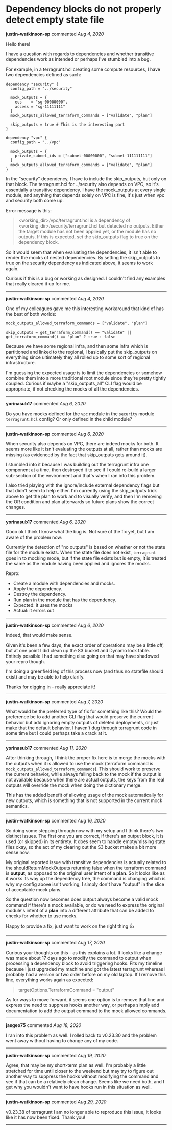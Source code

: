 # Dependency blocks do not properly detect empty state file

**justin-watkinson-sp** commented *Aug 4, 2020*

Hello there!

I have a question with regards to dependencies and whether transitive dependencies work as intended or perhaps I've stumbled into a bug.

For example, in a terragrunt.hcl creating some compute resources, I have two dependencies defined as such:

```
dependency "security" {
  config_path = "../security"

  mock_outputs = {
    ecs    = "sg-00000000",
    access = "sg-11111111"
  }
  mock_outputs_allowed_terraform_commands = ["validate", "plan"]
  
  skip_outputs = true # This is the interesting part
}

dependency "vpc" {
  config_path = "../vpc"

  mock_outputs = {
    private_subnet_ids = ["subnet-00000000", "subnet-111111111"]
  }
  mock_outputs_allowed_terraform_commands = ["validate", "plan"]
}
```

In the "security" dependency, I have to include the skip_outputs, but only on that block.  The terragrunt.hcl for ../security also depends on VPC, so it's essentially a transitive dependency.  I have the mock_outputs at every single module, and anything that depends solely on VPC is fine, it's just when vpc and security both come up.

Error message is this:

> <working_dir>/vpc/terragrunt.hcl is a dependency of <working_dir>/security/terragrunt.hcl but detected no outputs. Either the target module has not been applied yet, or the module has no outputs. If this is expected, set the skip_outputs flag to true on the dependency block.

So it would seem that when evaluating the dependencies, it isn't able to render the mocks of nested dependencies.  By setting the skip_outputs to true on the security dependency as indicated above, it seems to work again.

Curious if this is a bug or working as designed.  I couldn't find any examples that really cleared it up for me.
<br />
***


**justin-watkinson-sp** commented *Aug 4, 2020*

One of my colleagues gave me this interesting workaround that kind of has the best of both worlds:

```
mock_outputs_allowed_terraform_commands = ["validate", "plan"]

skip_outputs = get_terraform_command() == "validate" || get_terraform_command() == "plan" ? true : false
```

Because we have some regional infra, and then some infra which is partitioned and linked to the regional, I basically put the skip_outputs on everything since ultimately they all rolled up to some sort of regional infrastructure.

I'm guessing the expected usage is to limit the dependencies or somehow combine them into a more traditional root module since they're pretty tightly coupled.  Curious if maybe a "skip_outputs_all" CLI flag would be appropriate, if not checking the mocks of all the dependencies.
***

**yorinasub17** commented *Aug 6, 2020*

Do you have mocks defined for the `vpc` module in the `security` module `terragrunt.hcl` config? Or only defined in the child module?
***

**justin-watkinson-sp** commented *Aug 6, 2020*

When security also depends on VPC, there are indeed mocks for both.  It seems more like it isn't evaluating the outputs at all, rather than mocks are missing (as evidenced by the fact that skip_outputs gets around it).

I stumbled into it because I was building out the terragrunt infra one component at a time, then destroyed it to see if I could re-build a larger sub-section of the environment and that's when I ran into this problem.

I also tried playing with the ignore/include external dependency flags but that didn't seem to help either.  I'm currently using the skip_outputs trick above to get the plan to work and to visually verify, and then I'm removing the OR condition and plan afterwards so future plans show the correct changes.
***

**yorinasub17** commented *Aug 6, 2020*

Oooo ok I think I know what the bug is. Not sure of the fix yet, but I am aware of the problem now:

Currently the detection of "no outputs" is based on whether or not the state file for the module exists. When the state file does not exist, `terragrunt` goes in to mocking mode, but if the state file exists but is empty, it is treated the same as the module having been applied and ignores the mocks.

Repro:

- Create a module with dependencies and mocks.
- Apply the dependency.
- Destroy the dependency.
- Run plan in the module that has the dependency.
- Expected: it uses the mocks
- Actual: it errors out
***

**justin-watkinson-sp** commented *Aug 6, 2020*

Indeed, that would make sense.

Given it's been a few days, the exact order of operations may be a little off, but at one point I did clean up the S3 bucket and Dynamo lock table.  Entirely possible I had something else going on that may have shadowed your repro though.

I'm doing a greenfield leg of this process now (and thus no statefile should exist) and may be able to help clarify.

Thanks for digging in - really appreciate it!
***

**justin-watkinson-sp** commented *Aug 7, 2020*

What would be the preferred type of fix for something like this?  Would the preference be to add another CLI flag that would preserve the current behavior but add ignoring empty outputs of deleted deployments, or just make that the default behavior.  I haven't dug through terragrunt code in some time but I could perhaps take a crack at it.
***

**yorinasub17** commented *Aug 11, 2020*

After thinking through, I think the proper fix here is to merge the mocks with the outputs when it is allowed to use the mock (terraform command is `mock_outputs_allowed_terraform_commands`). This should work to preserve the current behavior, while always falling back to the mock if the output is not available because when there are actual outputs, the keys from the real outputs will override the mock when doing the dictionary merge.

This has the added benefit of allowing usage of the mock automatically for new outputs, which is something that is not supported in the current mock semantics.
***

**justin-watkinson-sp** commented *Aug 16, 2020*

So doing some stepping through now with my setup and I think there's two distinct issues.  The first one you are correct, if there's an output block, it is used (or skipped) in its entirety.  It does seem to handle empty/missing state files okay, so the act of my clearing out the S3 bucket makes a bit more sense now.

My original reported issue with transitive dependencies is actually related to the shouldReturnMockOutputs returning false when the terraform command is **output**, as opposed to the original user intent of a **plan**.  So it looks like as it works its way up the dependency tree, the command is changing which is why my config above isn't working, I simply don't have "output" in the slice of acceptable mock plans.

So the question now becomes does output always become a valid mock command if there's a mock available, or do we need to express the original module's intent of a **plan** into a different attribute that can be added to checks for whether to use mocks.

Happy to provide a fix, just want to work on the right thing 👍 
***

**justin-watkinson-sp** commented *Aug 17, 2020*

Curious your thoughts on this - as this explains a lot.  It looks like a change was made about 17 days ago to modify the command to output when processing a dependency block to avoid triggering hooks.  Fits my timeline because I just upgraded my machine and got the latest terragrunt whereas I probably had a version or two older before on my old laptop.  If I remove this line, everything works again as expected:

> targetOptions.TerraformCommand = "output"

As for ways to move forward, it seems one option is to remove that line and express the need to suppress hooks another way, or perhaps simply add documentation to add the output command to the mock allowed commands.
***

**jasgeo75** commented *Aug 18, 2020*

I ran into this problem as well.  I rolled back to v0.23.30 and the problem went away without having to change any of my code.
***

**justin-watkinson-sp** commented *Aug 19, 2020*

Agree, that may be my short-term plan as well.  I'm probably a little stretched for time until closer to the weekend but may try to figure out another way to suppress the hooks without modifying the command and see if that can be a relatively clean change.  Seems like we need both, and I get why you wouldn't want to have hooks run in this situation as well.
***

**justin-watkinson-sp** commented *Aug 29, 2020*

v0.23.38 of terragrunt I am no longer able to reproduce this issue, it looks like it has now been fixed.  Thank you!
***


